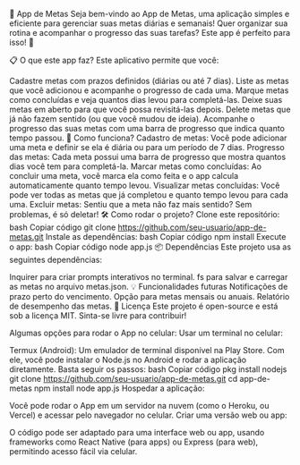 
📝 App de Metas
Seja bem-vindo ao App de Metas, uma aplicação simples e eficiente para gerenciar suas metas diárias e semanais! Quer organizar sua rotina e acompanhar o progresso das suas tarefas? Este app é perfeito para isso! 🎯

📋 O que este app faz?
Este aplicativo permite que você:

Cadastre metas com prazos definidos (diárias ou até 7 dias).
Liste as metas que você adicionou e acompanhe o progresso de cada uma.
Marque metas como concluídas e veja quantos dias levou para completá-las.
Deixe suas metas em aberto para que você possa revisitá-las depois.
Delete metas que já não fazem sentido (ou que você mudou de ideia).
Acompanhe o progresso das suas metas com uma barra de progresso que indica quanto tempo passou.
🚀 Como funciona?
Cadastro de metas: Você pode adicionar uma meta e definir se ela é diária ou para um período de 7 dias.
Progresso das metas: Cada meta possui uma barra de progresso que mostra quantos dias você tem para completá-la.
Marcar metas como concluídas: Ao concluir uma meta, você marca ela como feita e o app calcula automaticamente quanto tempo levou.
Visualizar metas concluídas: Você pode ver todas as metas que já completou e quanto tempo levou para cada uma.
Excluir metas: Sentiu que a meta não faz mais sentido? Sem problemas, é só deletar!
🛠 Como rodar o projeto?
Clone este repositório:
bash
Copiar código
git clone https://github.com/seu-usuario/app-de-metas.git
Instale as dependências:
bash
Copiar código
npm install
Execute o app:
bash
Copiar código
node app.js
📦 Dependências
Este projeto usa as seguintes dependências:

Inquirer para criar prompts interativos no terminal.
fs para salvar e carregar as metas no arquivo metas.json.
💡 Funcionalidades futuras
Notificações de prazo perto do vencimento.
Opção para metas mensais ou anuais.
Relatório de desempenho das metas.
📄 Licença
Este projeto é open-source e está sob a licença MIT. Sinta-se livre para contribuir!


Algumas opções para rodar o App no celular:
Usar um terminal no celular:

Termux (Android): Um emulador de terminal disponível na Play Store. Com ele, você pode instalar o Node.js no Android e rodar a aplicação diretamente. Basta seguir os passos:
bash
Copiar código
pkg install nodejs
git clone https://github.com/seu-usuario/app-de-metas.git
cd app-de-metas
npm install
node app.js
Hospedar a aplicação:

Você pode rodar o App em um servidor na nuvem (como o Heroku, ou Vercel) e acessar pelo navegador no celular.
Criar uma versão web ou app:

O código pode ser adaptado para uma interface web ou app, usando frameworks como React Native (para apps) ou Express (para web), permitindo acesso fácil via celular.
